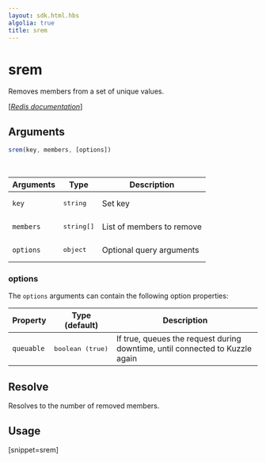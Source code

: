 ```yaml
---
layout: sdk.html.hbs
algolia: true
title: srem
---
```


# srem

Removes members from a set of unique values.

[[_Redis documentation_]](https://redis.io/commands/srem)

## Arguments

```js
srem(key, members, [options])
```

<br/>

| Arguments    | Type    | Description |
|--------------|---------|-------------|
| `key` | <pre>string</pre> | Set key |
| `members` | <pre>string[]</pre> | List of members to remove |
| ``options`` | <pre>object</pre> | Optional query arguments |

### options

The `options` arguments can contain the following option properties:

| Property   | Type (default)   | Description                       |
| ---------- | ------- | --------------------------------- |
| `queuable` | <pre>boolean (true)</pre> | If true, queues the request during downtime, until connected to Kuzzle again |

## Resolve

Resolves to the number of removed members.

## Usage

[snippet=srem]
